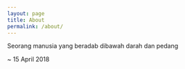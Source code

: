 ```yaml
---
layout: page
title: About
permalink: /about/
---
```


Seorang manusia yang beradab dibawah darah dan pedang 

~ 15 April 2018
